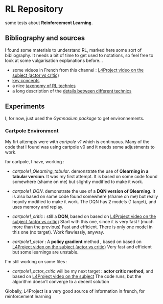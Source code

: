 # RL Repository

some tests about **Reinforcement Learning**.

## Bibliography and sources
I found some materials to understand RL, marked here some sort of bibliography.
It needs a bit of time to get used to notations, so feel free to look at some vulgarisation explanations before...

- some videos in French from this channel : [L4Project video on the subject (actor vs critic)](https://www.youtube.com/watch?v=LtRAgxRb5eQ)
- [key concepts](https://spinningup.openai.com/en/latest/spinningup/rl_intro.html)
- a nice [taxonomy of RL technics](https://spinningup.openai.com/en/latest/spinningup/rl_intro2.html#a-taxonomy-of-rl-algorithms)
- a long description of the [details between different technics](https://lilianweng.github.io/posts/2018-02-19-rl-overview/)

## Experiments

I, for now, just used the *Gymnasium package* to get environnements.

### Cartpole Environment

My firt attempts were with *cartpole v1* which is continuous.
Many of the code that I found was using cartpole v0 and it needs some adjustments
to work.

for cartpole, I have, working :

- *cartpole1_Qlearning_tabular*. demonstrate the use of **Qlearning in a tabular version**. It was my first attempt. It is based on some code found somewhere (shame on me) but slightly modified to make it work.

- *cartpole1_DQN*. demonstrate the use of a **DQN version of Qlearning**. It is also based on some code found somewhere (shame on me) but really heavily modified to make it work. The DQN has 2 models (1 target), and uses memory and replay.

- *cartpole1_critic* : still a **DQN**, based on based on [L4Project video on the subject (actor vs critic)](https://www.youtube.com/watch?v=LtRAgxRb5eQ)
Start with this one, since it is very fast ! (much more than the previous)
Fast and efficient. There is only one model in this one (no target). Work flawlessly, anyway.

- *cartpole1_actor* : A **policy gradient** method , based on based on [L4Project video on the subject (actor vs critic)](https://www.youtube.com/watch?v=LtRAgxRb5eQ)
Very fast and efficient but some learnings are unstable.

I'm still working on some files :

- *cartpole1_actor_critic* will be my next target : **actor critic method**, and based on [L4Project video on the subject](https://www.youtube.com/watch?v=1okjkEMP79c&t=217s) 
The code runs, but the algorithm doesn't converge to a decent solution

Globally, L4Project is a very good source of information in french, for reinforcement learning